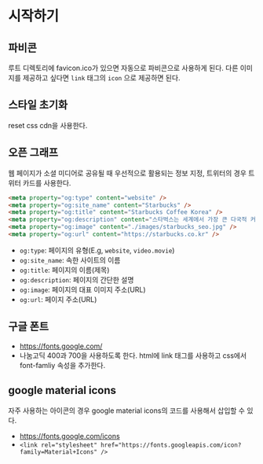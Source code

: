 # 시작하기
## 파비콘
루트 디렉토리에 favicon.ico가 있으면 자동으로 파비콘으로 사용하게 된다. 
다른 이미지를 제공하고 싶다면 `link` 태그의 `icon` 으로 제공하면 된다.

## 스타일 초기화
reset css cdn을 사용한다.

## 오픈 그래프
웹 페이지가 소셜 미디어로 공유될 때 우선적으로 활용되는 정보 지정, 트위터의 경우 트위터 카드를 사용한다. 
```html
<meta property="og:type" content="website" />
<meta property="og:site_name" content="Starbucks" />
<meta property="og:title" content="Starbucks Coffee Korea" />
<meta property="og:description" content="스타벅스는 세계에서 가장 큰 다국적 커피 전문점으로, 64개국에서 총 23,187개의 매점을 운영하고 있습니다." />
<meta property="og:image" content="./images/starbucks_seo.jpg" />
<meta property="og:url" content="https://starbucks.co.kr" />
```
-   `og:type`: 페이지의 유형(E.g, `website`, `video.movie`)
-   `og:site_name`: 속한 사이트의 이름
-   `og:title`: 페이지의 이름(제목)
-   `og:description`: 페이지의 간단한 설명
-   `og:image`: 페이지의 대표 이미지 주소(URL)
-   `og:url`: 페이지 주소(URL)

## 구글 폰트
- https://fonts.google.com/
- 나눔고딕 400과 700을 사용하도록 한다. html에 link 태그를 사용하고 css에서 font-famliy 속성을 추가한다. 

## google material icons
자주 사용하는 아이콘의 경우 google material icons의 코드를 사용해서 삽입할 수 있다. 
- https://fonts.google.com/icons
- `<link rel="stylesheet" href="https://fonts.googleapis.com/icon?family=Material+Icons" />`